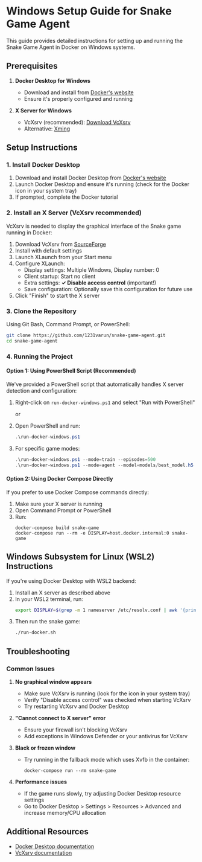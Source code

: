 # Windows Setup Guide for Snake Game Agent

This guide provides detailed instructions for setting up and running the Snake Game Agent in Docker on Windows systems.

## Prerequisites

1. **Docker Desktop for Windows**
   - Download and install from [Docker's website](https://www.docker.com/products/docker-desktop)
   - Ensure it's properly configured and running

2. **X Server for Windows**
   - VcXsrv (recommended): [Download VcXsrv](https://sourceforge.net/projects/vcxsrv/)
   - Alternative: [Xming](https://sourceforge.net/projects/xming/)

## Setup Instructions

### 1. Install Docker Desktop

1. Download and install Docker Desktop from [Docker's website](https://www.docker.com/products/docker-desktop)
2. Launch Docker Desktop and ensure it's running (check for the Docker icon in your system tray)
3. If prompted, complete the Docker tutorial

### 2. Install an X Server (VcXsrv recommended)

VcXsrv is needed to display the graphical interface of the Snake game running in Docker:

1. Download VcXsrv from [SourceForge](https://sourceforge.net/projects/vcxsrv/)
2. Install with default settings
3. Launch XLaunch from your Start menu
4. Configure XLaunch:
   - Display settings: Multiple Windows, Display number: 0
   - Client startup: Start no client
   - Extra settings: **✓ Disable access control** (important!)
   - Save configuration: Optionally save this configuration for future use
5. Click "Finish" to start the X server

### 3. Clone the Repository

Using Git Bash, Command Prompt, or PowerShell:

```bash
git clone https://github.com/1231varun/snake-game-agent.git
cd snake-game-agent
```

### 4. Running the Project

#### Option 1: Using PowerShell Script (Recommended)

We've provided a PowerShell script that automatically handles X server detection and configuration:

1. Right-click on `run-docker-windows.ps1` and select "Run with PowerShell"

   or

2. Open PowerShell and run:
   ```powershell
   .\run-docker-windows.ps1
   ```

3. For specific game modes:
   ```powershell
   .\run-docker-windows.ps1 --mode=train --episodes=500
   .\run-docker-windows.ps1 --mode=agent --model=models/best_model.h5
   ```

#### Option 2: Using Docker Compose Directly

If you prefer to use Docker Compose commands directly:

1. Make sure your X server is running
2. Open Command Prompt or PowerShell
3. Run:
   ```
   docker-compose build snake-game
   docker-compose run --rm -e DISPLAY=host.docker.internal:0 snake-game
   ```

## Windows Subsystem for Linux (WSL2) Instructions

If you're using Docker Desktop with WSL2 backend:

1. Install an X server as described above
2. In your WSL2 terminal, run:
   ```bash
   export DISPLAY=$(grep -m 1 nameserver /etc/resolv.conf | awk '{print $2}'):0
   ```
3. Then run the snake game:
   ```bash
   ./run-docker.sh
   ```

## Troubleshooting

### Common Issues

1. **No graphical window appears**
   - Make sure VcXsrv is running (look for the icon in your system tray)
   - Verify "Disable access control" was checked when starting VcXsrv
   - Try restarting VcXsrv and Docker Desktop

2. **"Cannot connect to X server" error**
   - Ensure your firewall isn't blocking VcXsrv
   - Add exceptions in Windows Defender or your antivirus for VcXsrv

3. **Black or frozen window**
   - Try running in the fallback mode which uses Xvfb in the container:
     ```
     docker-compose run --rm snake-game
     ```

4. **Performance issues**
   - If the game runs slowly, try adjusting Docker Desktop resource settings
   - Go to Docker Desktop > Settings > Resources > Advanced and increase memory/CPU allocation

## Additional Resources

- [Docker Desktop documentation](https://docs.docker.com/desktop/windows/)
- [VcXsrv documentation](https://sourceforge.net/projects/vcxsrv/) 